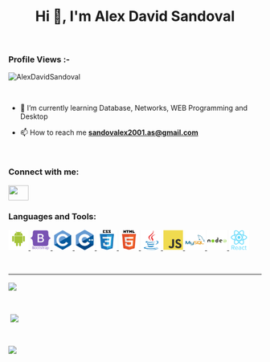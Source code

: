 <h1 align="center">Hi 👋, I'm Alex David Sandoval</h1>
<br>

<p align="right"> <h3>Profile Views :-</h3> <img src="https://komarev.com/ghpvc/?username=AlexDavidSandoval&label=Profile%20views&color=0e75b6&style=flat"
    alt="AlexDavidSandoval" /> 
  </p>

<br>

<p><img align="right" src="" /></p>

- 🌱 I’m currently learning Database, Networks, WEB Programming and Desktop

- 📫 How to reach me **sandovalex2001.as@gmail.com**

<br>

<h3 align="left">Connect with me:</h3>
<p align="left">
  <a href="https://www.linkedin.com/in/alex-david-sandoval/" target="blank"><img align="center"
      src="https://raw.githubusercontent.com/rahuldkjain/github-profile-readme-generator/master/src/images/icons/Social/linked-in-alt.svg"
      height="30" width="40" /></a> 
<br>

<h3 align="left">Languages and Tools:</h3>
<p align="left"> <a href="https://developer.android.com" target="_blank" rel="noreferrer"> <img
      src="https://raw.githubusercontent.com/devicons/devicon/master/icons/android/android-original-wordmark.svg"
      alt="android" width="40" height="40" /> </a> <a href="https://getbootstrap.com" target="_blank" rel="noreferrer">
    <img src="https://raw.githubusercontent.com/devicons/devicon/master/icons/bootstrap/bootstrap-plain-wordmark.svg"
      alt="bootstrap" width="40" height="40" /> </a> <a href="https://www.cprogramming.com/" target="_blank"
    rel="noreferrer"> <img src="https://raw.githubusercontent.com/devicons/devicon/master/icons/c/c-original.svg"
      alt="c" width="40" height="40" /> </a> <a href="https://www.w3schools.com/cpp/" target="_blank" rel="noreferrer">
    <img src="https://raw.githubusercontent.com/devicons/devicon/master/icons/cplusplus/cplusplus-original.svg"
      alt="cplusplus" width="40" height="40" /> </a> <a href="https://www.w3schools.com/css/" target="_blank"
    rel="noreferrer"> <img
      src="https://raw.githubusercontent.com/devicons/devicon/master/icons/css3/css3-original-wordmark.svg" alt="css3"
      width="40" height="40" /> </a> <a href="https://www.w3.org/html/" target="_blank" rel="noreferrer"> <img
      src="https://raw.githubusercontent.com/devicons/devicon/master/icons/html5/html5-original-wordmark.svg"
      alt="html5" width="40" height="40" /> </a> <a href="https://www.adobe.com/in/products/illustrator.html"
    target="_blank" rel="noreferrer"> <img
      src="https://raw.githubusercontent.com/devicons/devicon/master/icons/java/java-original.svg" alt="java" width="40"
      height="40" /> </a> <a href="https://developer.mozilla.org/en-US/docs/Web/JavaScript" target="_blank"
    rel="noreferrer"> <img
      src="https://raw.githubusercontent.com/devicons/devicon/master/icons/javascript/javascript-original.svg"
      alt="javascript" width="40" height="40" /> </a><a href="https://www.mysql.com/" target="_blank" rel="noreferrer"> <img
      src="https://raw.githubusercontent.com/devicons/devicon/master/icons/mysql/mysql-original-wordmark.svg"
      alt="mysql" width="40" height="40" /> </a> </a> <a href="https://nodejs.org" target="_blank" rel="noreferrer"> <img
      src="https://raw.githubusercontent.com/devicons/devicon/master/icons/nodejs/nodejs-original-wordmark.svg"
      alt="nodejs" width="40" height="40" /> </a>
      <a href="https://www.photoshop.com/en" target="_blank"
    rel="noreferrer"> <img
      src="https://raw.githubusercontent.com/devicons/devicon/master/icons/react/react-original-wordmark.svg"
      alt="react" width="40" height="40" /> </a></p>

<br>

---
<p><img align="center"
    src="https://github-readme-stats.vercel.app/api/top-langs?username=AlexDavidSandoval&show_icons=true&locale=en&bg_color=0d1117&text_color=ffffff&layout=compact"
    " 
    bg_color=#808080/></p>

<br>

<p>&nbsp;<img align="center" src="https://github-readme-stats.vercel.app/api?username=AlexDavidSandoval&show_icons=true&locale=en&bg_color=0d1117&text_color=ffffff&repo=convoychat"
     /></p>

<br>

<p><img align="center" src="https://github-readme-streak-stats.herokuapp.com/?user=AlexDavidSandoval&theme=dark&background=0d1117&date_format=M%20j%5B%2C%20Y%5D"  /></p>
